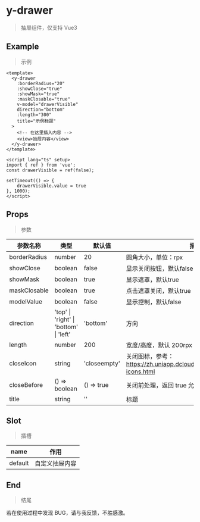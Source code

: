# y-drawer

> 抽屉组件，仅支持 Vue3

## Example

> 示例

```vue
<template>
  <y-drawer
    :borderRadius="20"
    :showClose="true"
    :showMask="true"
    :maskClosable="true"
    v-model="drawerVisible"
    direction="bottom"
    :length="300"
    title="示例标题"
  >
    <!-- 在这里插入内容 -->
    <view>抽屉内容</view>
  </y-drawer>
</template>

<script lang="ts" setup>
import { ref } from 'vue';
const drawerVisible = ref(false);

setTimeout(() => {
    drawerVisible.value = true
}, 1000);
</script>
```

## Props

> 参数

| 参数名称       | 类型                              | 默认值       | 描述                                       |
| ------------ | --------------------------------- | ---------- | ---------------------------------------- |
| borderRadius | number                            | 20          | 圆角大小，单位：rpx                          |
| showClose    | boolean                           | false      | 显示关闭按钮，默认false                     |
| showMask     | boolean                           | true       | 显示遮罩，默认true                          |
| maskClosable | boolean                           | true       | 点击遮罩关闭，默认true                       |
| modelValue   | boolean                           | false      | 显示控制，默认false                         |
| direction    | 'top' \| 'right' \| 'bottom' \| 'left' | 'bottom'   | 方向                                       |
| length       | number                            | 200        | 宽度/高度，默认 200rpx                       |
| closeIcon    | string                            | 'closeempty' | 关闭图标，参考：<https://zh.uniapp.dcloud.io/component/uniui/uni-icons.html> |
| closeBefore  | () => boolean                     | () => true | 关闭前处理，返回 true 允许关闭，否则不可关闭    |
| title        | string                            | ''         | 标题                                       |

## Slot

> 插槽

| name | 作用   |
| ---- | ---- |
| default | 自定义抽屉内容 |

## End

> 结尾

若在使用过程中发现 BUG，请与我反馈，不胜感激。
